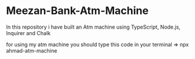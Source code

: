 ﻿# Meezan-Bank-Atm-Machine
In this repository i have built an Atm machine using TypeScript, Node.js, Inquirer and Chalk

for using my atm machine you should type this code in your terminal => npx ahmad-atm-machine

